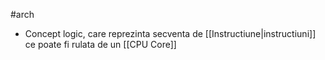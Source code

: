 #arch 
- Concept logic, care reprezinta secventa de [[Instructiune|instructiuni]] ce poate fi rulata de un [[CPU Core]]